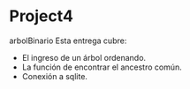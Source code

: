 # Project4
arbolBinario
Esta entrega cubre:
- El ingreso de un árbol ordenando.
- La función de encontrar el ancestro común.
- Conexión a sqlite.
